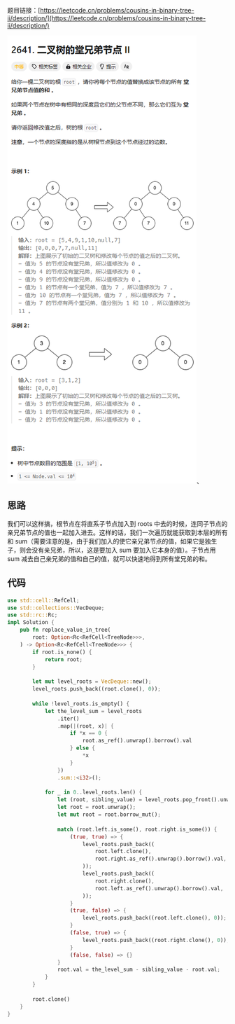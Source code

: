题目链接：[https://leetcode.cn/problems/cousins-in-binary-tree-ii/description/](https://leetcode.cn/problems/cousins-in-binary-tree-ii/description/)

![](../../../../../images/2024/1733406680633-c39f6620-bdda-4e03-b727-fb83adb3434d.png)、

## 思路
我们可以这样搞，根节点在将直系子节点加入到 roots 中去的时候，连同子节点的亲兄弟节点的值也一起加入进去。这样的话，我们一次遍历就能获取到本层的所有和 sum（需要注意的是，由于我们加入的使它亲兄弟节点的值，如果它是独生子，则会没有亲兄弟，所以，这是要加入 sum 要加入它本身的值）。子节点用 sum 减去自己亲兄弟的值和自己的值，就可以快速地得到所有堂兄弟的和。

## 代码
```rust
use std::cell::RefCell;
use std::collections::VecDeque;
use std::rc::Rc;
impl Solution {
    pub fn replace_value_in_tree(
        root: Option<Rc<RefCell<TreeNode>>>,
    ) -> Option<Rc<RefCell<TreeNode>>> {
        if root.is_none() {
            return root;
        }

        let mut level_roots = VecDeque::new();
        level_roots.push_back((root.clone(), 0));

        while !level_roots.is_empty() {
            let the_level_sum = level_roots
                .iter()
                .map(|(root, x)| {
                    if *x == 0 {
                        root.as_ref().unwrap().borrow().val
                    } else {
                        *x
                    }
                })
                .sum::<i32>();

            for _ in 0..level_roots.len() {
                let (root, sibling_value) = level_roots.pop_front().unwrap();
                let root = root.unwrap();
                let mut root = root.borrow_mut();

                match (root.left.is_some(), root.right.is_some()) {
                    (true, true) => {
                        level_roots.push_back((
                            root.left.clone(),
                            root.right.as_ref().unwrap().borrow().val,
                        ));
                        level_roots.push_back((
                            root.right.clone(),
                            root.left.as_ref().unwrap().borrow().val,
                        ));
                    }
                    (true, false) => {
                        level_roots.push_back((root.left.clone(), 0));
                    }
                    (false, true) => {
                        level_roots.push_back((root.right.clone(), 0));
                    }
                    (false, false) => {}
                }
                root.val = the_level_sum - sibling_value - root.val;
            }
        }

        root.clone()
    }
}
```



